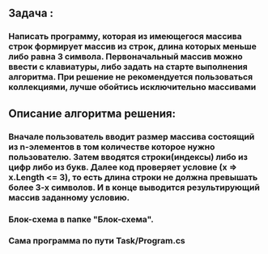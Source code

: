 ## Задача : 
### Написать программу, которая из имеющегося массива строк формирует массив из строк, длина которых меньше либо равна 3 символа. Первоначальный массив можно ввести с клавиатуры, либо задать на старте выполнения алгоритма. При решение не рекомендуется пользоваться коллекциями, лучше обойтись исключительно массивами
## Описание алгоритма решения:
### Вначале пользователь вводит размер массива состоящий из n-элементов в том количестве которое нужно пользователю. Затем вводятся строки(индексы) либо из цифр либо из букв. Далее код проверяет условие (x => x.Length <= 3), то есть длина строки не должна превышать более 3-х символов. И в конце выводится результирующий массив заданному условию.
### Блок-схема в папке "Блок-схема".
### Сама программа по пути Task/Program.cs